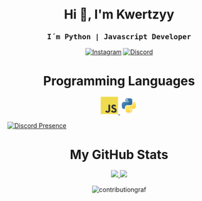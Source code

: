 <h1 align="center">Hi 👋, I'm Kwertzyy</h1>

<div align="center">
     <h3 align="center"><samp>I´m Python | Javascript Developer</samp></h3>
</div>

<p align="center">
    <a href="https://www.instagram.com/Kwertzyy/"><img src="https://raw.githubusercontent.com/rahuldkjain/github-profile-readme-generator/master/src/images/icons/Social/instagram.svg" height="30" width="40" alt="Instagram"></a>
    <a href="https://discord.gg/angelgg"><img src="https://raw.githubusercontent.com/rahuldkjain/github-profile-readme-generator/master/src/images/icons/Social/discord.svg" height="30" width="40" alt="Discord"></a>
</p>

<h1 align="center">
    Programming Languages
</h1>

<p align="center"> <a href="https://developer.mozilla.org/en-US/docs/Web/JavaScript" target="_blank" rel="noreferrer"> <img src="https://raw.githubusercontent.com/devicons/devicon/master/icons/javascript/javascript-original.svg" alt="javascript" width="40" height="40"/> </a> <a href="https://www.python.org" target="_blank" rel="noreferrer"> <img src="https://raw.githubusercontent.com/devicons/devicon/master/icons/python/python-original.svg" alt="python" width="40" height="40"/> </a> </p>

[![Discord Presence](https://lanyard.cnrad.dev/api/1052257233880227911)](https://discord.com/users/1052257233880227911)

<h1 align="center">
    My GitHub Stats
</h1>
  <p align="center">
    <a href="https://github.com/Kwertzyy">
        <img src="https://github-readme-stats.vercel.app/api?username=darkky1&show_icons=true&theme=dark" />
    <a href="https://github.com/Kwertzyy">
        <img src="https://github-readme-streak-stats.herokuapp.com?user=darkky1&show_icons=true&theme=dark" />
    </a>
    <div align="center"> 
    <img align="center" src="https://activity-graph.herokuapp.com/graph?username=Kwertzyy&custom_title=%20Contribution%20Graph&bg_color=dark&color=5294E2&line=FFFFFF&point=5294E2&hide_border=F84C4C&count_private=false"  alt="contributiongraf"/>
</div>
<p>
